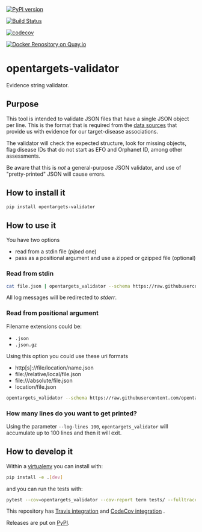 [![PyPI version](https://badge.fury.io/py/opentargets-validator.svg)](https://badge.fury.io/py/opentargets-validator)

[![Build Status](https://travis-ci.org/opentargets/validator.svg?branch=master)](https://travis-ci.org/opentargets/validator)

[![codecov](https://codecov.io/gh/opentargets/validator/branch/master/graph/badge.svg)](https://codecov.io/gh/opentargets/validator)

[![Docker Repository on Quay.io](https://quay.io/repository/opentargets/validator/status "Docker Repository on Quay.io")](https://quay.io/repository/opentargets/validator)

# opentargets-validator

Evidence string validator.

## Purpose

This tool is intended to validate JSON files that have a single JSON object per line. This is the format that is required from the [data sources](https://docs.targetvalidation.org/data-sources/data-sources) that provide us with evidence for our target-disease associations. 

The validator will check the expected structure, look for missing objects, flag disease IDs that do not start as EFO and Orphanet ID, among other assessments.

Be aware that this is *not* a general-purpose JSON validator, and use of "pretty-printed" JSON will cause errors. 

## How to install it

```sh
pip install opentargets-validator
```

## How to use it

You have two options
- read from a stdin file (_piped_ one)
- pass as a positional argument and use a zipped or gzipped file (optional)

### Read from stdin

```sh
cat file.json | opentargets_validator --schema https://raw.githubusercontent.com/opentargets/json_schema/1.6.0/opentargets.json
```
All log messages will be redirected to _stderr_.

### Read from positional argument

Filename extensions could be:
 - `.json`
 - `.json.gz`

Using this option you could use these uri formats
- http[s]://file/location/name.json
- file://relative/local/file.json
- file:///absolute/file.json
- location/file.json

```sh
opentargets_validator --schema https://raw.githubusercontent.com/opentargets/json_schema/1.6.0/opentargets.json https://where/myfile/is/located.json
```

### How many lines do you want to get printed?

Using the parameter `--log-lines 100`, `opentargets_validator` will accumulate up to
100 lines and then it will exit.

## How to develop it

Within a [virtualenv](https://virtualenv.pypa.io/en/latest/) you can install with:

```sh
pip install -e .[dev]
```

and you can run the tests with:

```sh
pytest --cov=opentargets_validator --cov-report term tests/ --fulltrace
```

This repository has [Travis integration](https://travis-ci.com/opentargets/validator) and [CodeCov integration](https://codecov.io/gh/opentargets/validator) .

Releases are put on [PyPI](https://pypi.org/project/opentargets-validator).
